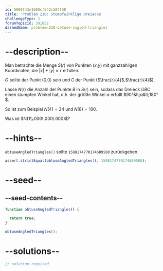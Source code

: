 ```yaml
---
id: 5900f43e1000cf542c50ff50
title: 'Problem 210: Stumpfwinklige Dreiecke'
challengeType: 1
forumTopicId: 301852
dashedName: problem-210-obtuse-angled-triangles
---
```


# --description--

Man betrachte die Menge $S(r)$ von Punkten ($x$,$y$) mit ganzzahligen Koordinaten, die $|x| + |y| ≤ r$ erfüllen.

$O$ sollte der Punkt (0,0) sein und $C$ der Punkt ($\frac{r}{4}$,$\frac{r}{4}$).

Lasse $N(r)$ die Anzahl der Punkte $B$ in $S(r)$ sein, sodass das Dreieck $OBC$ einen stumpfen Winkel hat, d.h. der größte Winkel $α$ erfüllt $90°&lt;α&lt;180°$.

So ist zum Beispiel $N(4)=24$ und $N(8)=100$.

Was ist $N(1\\.000\.000\.000)$?

# --hints--

`obtuseAngledTriangles()` sollte `1598174770174689500` zurückgeben.

```js
assert.strictEqual(obtuseAngledTriangles(), 1598174770174689500);
```

# --seed--

## --seed-contents--

```js
function obtuseAngledTriangles() {

  return true;
}

obtuseAngledTriangles();
```

# --solutions--

```js
// solution required
```

